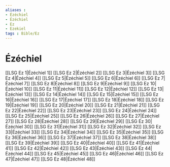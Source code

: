 ```yaml
---
aliases : 
- Ézéchiel
- Ézéchiel
- Ez
- Ezekiel
tags : Bible/Ez
---
```


# Ézéchiel

[[LSG Ez 1|Ézéchiel 1]]
[[LSG Ez 2|Ézéchiel 2]]
[[LSG Ez 3|Ézéchiel 3]]
[[LSG Ez 4|Ézéchiel 4]]
[[LSG Ez 5|Ézéchiel 5]]
[[LSG Ez 6|Ézéchiel 6]]
[[LSG Ez 7|Ézéchiel 7]]
[[LSG Ez 8|Ézéchiel 8]]
[[LSG Ez 9|Ézéchiel 9]]
[[LSG Ez 10|Ézéchiel 10]]
[[LSG Ez 11|Ézéchiel 11]]
[[LSG Ez 12|Ézéchiel 12]]
[[LSG Ez 13|Ézéchiel 13]]
[[LSG Ez 14|Ézéchiel 14]]
[[LSG Ez 15|Ézéchiel 15]]
[[LSG Ez 16|Ézéchiel 16]]
[[LSG Ez 17|Ézéchiel 17]]
[[LSG Ez 18|Ézéchiel 18]]
[[LSG Ez 19|Ézéchiel 19]]
[[LSG Ez 20|Ézéchiel 20]]
[[LSG Ez 21|Ézéchiel 21]]
[[LSG Ez 22|Ézéchiel 22]]
[[LSG Ez 23|Ézéchiel 23]]
[[LSG Ez 24|Ézéchiel 24]]
[[LSG Ez 25|Ézéchiel 25]]
[[LSG Ez 26|Ézéchiel 26]]
[[LSG Ez 27|Ézéchiel 27]]
[[LSG Ez 28|Ézéchiel 28]]
[[LSG Ez 29|Ézéchiel 29]]
[[LSG Ez 30|Ézéchiel 30]]
[[LSG Ez 31|Ézéchiel 31]]
[[LSG Ez 32|Ézéchiel 32]]
[[LSG Ez 33|Ézéchiel 33]]
[[LSG Ez 34|Ézéchiel 34]]
[[LSG Ez 35|Ézéchiel 35]]
[[LSG Ez 36|Ézéchiel 36]]
[[LSG Ez 37|Ézéchiel 37]]
[[LSG Ez 38|Ézéchiel 38]]
[[LSG Ez 39|Ézéchiel 39]]
[[LSG Ez 40|Ézéchiel 40]]
[[LSG Ez 41|Ézéchiel 41]]
[[LSG Ez 42|Ézéchiel 42]]
[[LSG Ez 43|Ézéchiel 43]]
[[LSG Ez 44|Ézéchiel 44]]
[[LSG Ez 45|Ézéchiel 45]]
[[LSG Ez 46|Ézéchiel 46]]
[[LSG Ez 47|Ézéchiel 47]]
[[LSG Ez 48|Ézéchiel 48]]
